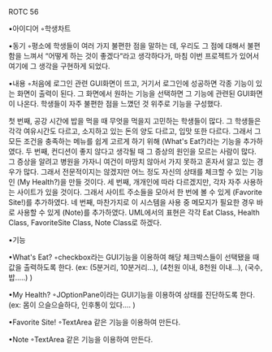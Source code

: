 ROTC 56

•아이디어
◦학생차트

•동기
◦평소에 학생들이 여러 가지 불편한 점을 말하는 데, 우리도 그 점에 대해서 불편함을 느껴서 “어떻게 하는 것이 좋겠다“라고 생각하다가, 마침 이번 프로젝트가 있어서 여기에 그 생각을 구현하게 되었다. 


•내용
◦처음에 로그인 관련 GUI화면이 뜨고, 거기서 로그인에 성공하면 각종 기능이 있는 화면이 출력이 된다. 그 화면에서 원하는 기능을 선택하면 그 기능에 관련된 GUI화면이 나온다. 학생들이 자주 불편한 점을 느꼈던 것 위주로 기능을 구성했다. 

 첫 번째, 공강 시간에 밥을 먹을 때 무엇을 먹을지 고민하는 학생들이 많다. 그 학생들은 각각 여유시간도 다르고, 소지하고 있는 돈의 양도 다르고, 입맛 또한 다르다. 그래서 그 모든 조건을 충족하는 메뉴를 쉽게 고르게 하기 위해 (What's Eat?)라는 기능을 추가하였다. 
 두 번째, 컨디션이 좋지 않다고 생각될 때 그 증상의 원인을 모르는 사람이 많다. 그 증상을 알려고 병원을 가자니 여건이 마땅치 않아서 가지 못하고 혼자서 앓고 있는 경우가 많다. 그래서 전문적이지는 않겠지만 어느 정도 자신의 상태를 체크할 수 있는 기능인 (My Health?)을 만들 것이다.
 세 번째, 개개인에 따라 다르겠지만, 각자 자주 사용하는 사이트가 있을 것이다. 그래서 사이트 주소들을 모아서 한 번에 볼 수 있게 (Favorite Site!)를 추가하였다.
 네 번째, 마찬가지로 이 시스템을 사용 중 메모지가 필요한 경우 바로 사용할 수 있게 (Note)를 추가하였다. UML에서의 표현은 각각 Eat Class, Health Class, FavoriteSite Class, Note Class로 하겠다.


•기능

•What's Eat? 
◦checkbox라는 GUI기능을 이용하여 해당 체크박스들이 선택됐을 때 값을 출력하도록 한다. (ex: (5분거리, 10분거리...), (4천원 이내, 8천원 이내...), (국수, 밥.....) )

•My Health? 
◦JOptionPane이라는 GUI기능을 이용하여 상태를 진단하도록 한다. (ex: 몸이 으슬으슬하다, 인후통이 있다.... )

•Favorite Site! 
◦TextArea 같은 기능을 이용하여 만든다.

•Note 
◦TextArea 같은 기능을 이용하여 만든다.
